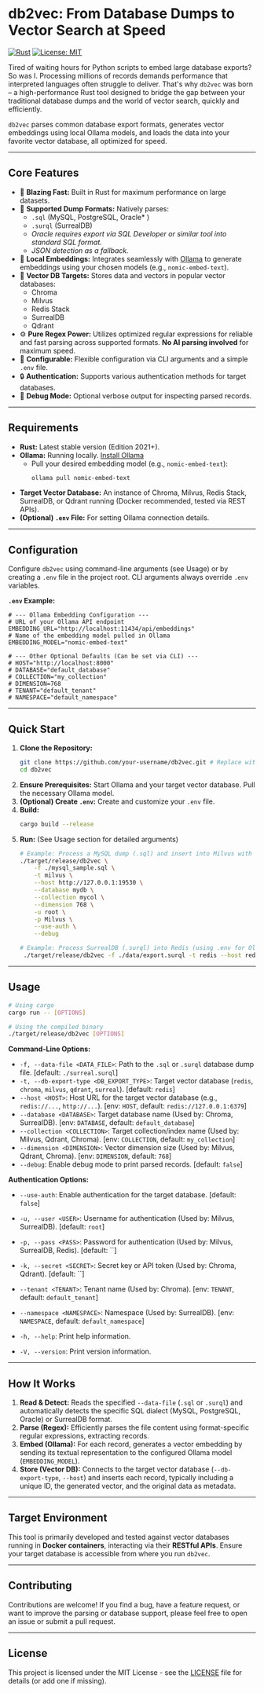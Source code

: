 # db2vec: From Database Dumps to Vector Search at Speed

[![Rust](https://github.com/your-username/db2vec/actions/workflows/rust.yml/badge.svg)](https://github.com/your-username/db2vec/actions/workflows/rust.yml) <!-- Optional: Add a CI badge if you set one up -->
[![License: MIT](https://img.shields.io/badge/License-MIT-yellow.svg)](https://opensource.org/licenses/MIT)

Tired of waiting hours for Python scripts to embed large database exports? So was I. Processing millions of records demands performance that interpreted languages often struggle to deliver. That's why `db2vec` was born – a high-performance Rust tool designed to bridge the gap between your traditional database dumps and the world of vector search, quickly and efficiently.

`db2vec` parses common database export formats, generates vector embeddings using local Ollama models, and loads the data into your favorite vector database, all optimized for speed.

---

## Core Features

*   🚀 **Blazing Fast:** Built in Rust for maximum performance on large datasets.
*   📄 **Supported Dump Formats:** Natively parses:
    *   `.sql` (MySQL, PostgreSQL, Oracle* )
    *   `.surql` (SurrealDB)
    *   *Oracle requires export via SQL Developer or similar tool into standard SQL format.*
    *   *JSON detection as a fallback.*
*   🧠 **Local Embeddings:** Integrates seamlessly with [Ollama](https://ollama.com/) to generate embeddings using your chosen models (e.g., `nomic-embed-text`).
*   💾 **Vector DB Targets:** Stores data and vectors in popular vector databases:
    *   Chroma
    *   Milvus
    *   Redis Stack
    *   SurrealDB
    *   Qdrant
*   ⚙️ **Pure Regex Power:** Utilizes optimized regular expressions for reliable and fast parsing across supported formats. **No AI parsing involved** for maximum speed.
*   🔧 **Configurable:** Flexible configuration via CLI arguments and a simple `.env` file.
*   🔒 **Authentication:** Supports various authentication methods for target databases.
*   🐞 **Debug Mode:** Optional verbose output for inspecting parsed records.

---

## Requirements

*   **Rust:** Latest stable version (Edition 2021+).
*   **Ollama:** Running locally. [Install Ollama](https://ollama.com/)
    *   Pull your desired embedding model (e.g., `nomic-embed-text`):
        ```bash
        ollama pull nomic-embed-text
        ```
*   **Target Vector Database:** An instance of Chroma, Milvus, Redis Stack, SurrealDB, or Qdrant running (Docker recommended, tested via REST APIs).
*   **(Optional) `.env` File:** For setting Ollama connection details.

---

## Configuration

Configure `db2vec` using command-line arguments (see Usage) or by creating a `.env` file in the project root. CLI arguments always override `.env` variables.

**`.env` Example:**

```env
# --- Ollama Embedding Configuration ---
# URL of your Ollama API endpoint
EMBEDDING_URL="http://localhost:11434/api/embeddings"
# Name of the embedding model pulled in Ollama
EMBEDDING_MODEL="nomic-embed-text"

# --- Other Optional Defaults (Can be set via CLI) ---
# HOST="http://localhost:8000"
# DATABASE="default_database"
# COLLECTION="my_collection"
# DIMENSION=768
# TENANT="default_tenant"
# NAMESPACE="default_namespace"
```

---

## Quick Start

1.  **Clone the Repository:**
    ```bash
    git clone https://github.com/your-username/db2vec.git # Replace with your repo URL
    cd db2vec
    ```
2.  **Ensure Prerequisites:** Start Ollama and your target vector database. Pull the necessary Ollama model.
3.  **(Optional) Create `.env`:** Create and customize your `.env` file.
4.  **Build:**
    ```bash
    cargo build --release
    ```
5.  **Run:** (See Usage section for detailed arguments)
    ```bash
    # Example: Process a MySQL dump (.sql) and insert into Milvus with auth & debug
    ./target/release/db2vec \
        -f ./mysql_sample.sql \
        -t milvus \
        --host http://127.0.0.1:19530 \
        --database mydb \
        --collection mycol \
        --dimension 768 \
        -u root \
        -p Milvus \
        --use-auth \
        --debug

    # Example: Process SurrealDB (.surql) into Redis (using .env for Ollama)
     ./target/release/db2vec -f ./data/export.surql -t redis --host redis://127.0.0.1:6379
    ```

---

## Usage

```bash
# Using cargo
cargo run -- [OPTIONS]

# Using the compiled binary
./target/release/db2vec [OPTIONS]
```

**Command-Line Options:**

*   `-f, --data-file <DATA_FILE>`: Path to the `.sql` or `.surql` database dump file. [default: `./surreal.surql`]
*   `-t, --db-export-type <DB_EXPORT_TYPE>`: Target vector database (`redis`, `chroma`, `milvus`, `qdrant`, `surreal`). [default: `redis`]
*   `--host <HOST>`: Host URL for the target vector database (e.g., `redis://...`, `http://...`). [env: `HOST`, default: `redis://127.0.0.1:6379`]
*   `--database <DATABASE>`: Target database name (Used by: Chroma, SurrealDB). [env: `DATABASE`, default: `default_database`]
*   `--collection <COLLECTION>`: Target collection/index name (Used by: Milvus, Qdrant, Chroma). [env: `COLLECTION`, default: `my_collection`]
*   `--dimension <DIMENSION>`: Vector dimension size (Used by: Milvus, Qdrant, Chroma). [env: `DIMENSION`, default: `768`]
*   `--debug`: Enable debug mode to print parsed records. [default: `false`]

**Authentication Options:**

*   `--use-auth`: Enable authentication for the target database. [default: `false`]
*   `-u, --user <USER>`: Username for authentication (Used by: Milvus, SurrealDB). [default: `root`]
*   `-p, --pass <PASS>`: Password for authentication (Used by: Milvus, SurrealDB, Redis). [default: ``]
*   `-k, --secret <SECRET>`: Secret key or API token (Used by: Chroma, Qdrant). [default: ``]
*   `--tenant <TENANT>`: Tenant name (Used by: Chroma). [env: `TENANT`, default: `default_tenant`]
*   `--namespace <NAMESPACE>`: Namespace (Used by: SurrealDB). [env: `NAMESPACE`, default: `default_namespace`]

*   `-h, --help`: Print help information.
*   `-V, --version`: Print version information.

---

## How It Works

1.  **Read & Detect:** Reads the specified `--data-file` (`.sql` or `.surql`) and automatically detects the specific SQL dialect (MySQL, PostgreSQL, Oracle) or SurrealDB format.
2.  **Parse (Regex):** Efficiently parses the file content using format-specific regular expressions, extracting records.
3.  **Embed (Ollama):** For each record, generates a vector embedding by sending its textual representation to the configured Ollama model (`EMBEDDING_MODEL`).
4.  **Store (Vector DB):** Connects to the target vector database (`--db-export-type`, `--host`) and inserts each record, typically including a unique ID, the generated vector, and the original data as metadata.

---

## Target Environment

This tool is primarily developed and tested against vector databases running in **Docker containers**, interacting via their **RESTful APIs**. Ensure your target database is accessible from where you run `db2vec`.

---

## Contributing

Contributions are welcome! If you find a bug, have a feature request, or want to improve the parsing or database support, please feel free to open an issue or submit a pull request.

---

## License

This project is licensed under the MIT License - see the [LICENSE](LICENSE) file for details (or add one if missing).